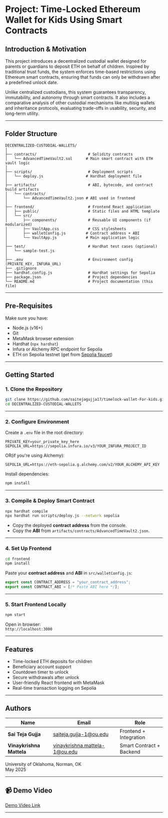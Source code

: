 # Project: Time-Locked Ethereum Wallet for Kids Using Smart Contracts

## Introduction & Motivation

This project introduces a decentralized custodial wallet designed for parents or guardians to deposit ETH on behalf of children. Inspired by traditional trust funds, the system enforces time-based restrictions using Ethereum smart contracts, ensuring that funds can only be withdrawn after a predefined unlock date.

Unlike centralized custodians, this system guarantees transparency, immutability, and autonomy through smart contracts. It also includes a comparative analysis of other custodial mechanisms like multisig wallets and inheritance protocols, evaluating trade-offs in usability, security, and long-term utility.

---

##  Folder Structure

```
DECENTRALIZED-CUSTODIAL-WALLETS/
│
├── contracts/                       # Solidity contracts
│   └── AdvancedTimeVault2.sol      # Main smart contract with ETH vault logic
│
├── scripts/                         # Deployment scripts
│   └── deploy.js                   # Hardhat deployment file
│
├── artifacts/                       # ABI, bytecode, and contract build artifacts
│   └── contracts/
│       └── AdvancedTimeVault2.json # ABI used in frontend
│
├── frontend/                        # Frontend React application
│   ├── public/                      # Static files and HTML template
│   └── src/
│       ├── components/              # Reusable UI components (if modularized)
│       ├── VaultApp.css             # CSS stylesheets
│       ├── walletConfig.js         # Contract address + ABI
│       └── VaultApp.js             # Main application logic
│
├── test/                            # Hardhat test cases (optional)
│   └── sample-test.js
│
├── .env                             # Environment config (PRIVATE_KEY, INFURA_URL)
├── .gitignore
├── hardhat.config.js                # Hardhat settings for Sepolia
├── package.json                     # Project dependencies
└── README.md                        # Project documentation (this file)

```

---

##  Pre-Requisites

Make sure you have:

-  Node.js (v16+)
-  Git
-  MetaMask browser extension
-  Hardhat (`npx hardhat`)
-  Infura or Alchemy RPC endpoint for Sepolia
-  ETH on Sepolia testnet (get from [Sepolia faucet](https://sepoliafaucet.com/))

---

##  Getting Started

### 1. Clone the Repository

```bash
git clone https://github.com/saitejagujja17/timelock-wallet-For-kids.git
cd DECENTRALIZED-CUSTODIAL-WALLETS
```

---

### 2. Configure Environment

Create a `.env` file in the root directory:

```env
PRIVATE_KEY=your_private_key_here
SEPOLIA_URL=https://sepolia.infura.io/v3/YOUR_INFURA_PROJECT_ID
```
OR(if you're using Alchemy):
```
SEPOLIA_URL=https://eth-sepolia.g.alchemy.com/v2/YOUR_ALCHEMY_API_KEY
```

Install dependencies:

```bash
npm install
```

---

### 3. Compile & Deploy Smart Contract

```bash
npx hardhat compile
npx hardhat run scripts/deploy.js --network sepolia
```

-  Copy the deployed **contract address** from the console.
-  Copy the **ABI** from `artifacts/contracts/AdvancedTimeVault2.json`.

---

### 4. Set Up Frontend

```bash
cd frontend
npm install
```

Paste your **contract address** and **ABI** in `src/walletConfig.js`:

```js
export const CONTRACT_ADDRESS = "your_contract_address";
export const CONTRACT_ABI = [/* Paste ABI here */];
```

---

### 5. Start Frontend Locally

```bash
npm start
```

Open in browser:  
 `http://localhost:3000`

---

##  Features

-  Time-locked ETH deposits for children
-  Beneficiary account support
-  Countdown timer to unlock
-  Secure withdrawals after unlock
-  User-friendly React frontend with MetaMask
-  Real-time transaction logging on Sepolia

---

##  Authors

| Name                 | Email                              | Role       |
|----------------------|------------------------------------|------------|
| **Sai Teja Gujja**   | saiteja.gujja-1@ou.edu             | Frontend + Integration |
| **Vinaykrishna Mattela** | vinaykrishna.mattela-1@ou.edu | Smart Contract + Backend |

University of Oklahoma, Norman, OK  
May 2025

---

## 📹 Demo Video

[Demo Video Link]()  


---

